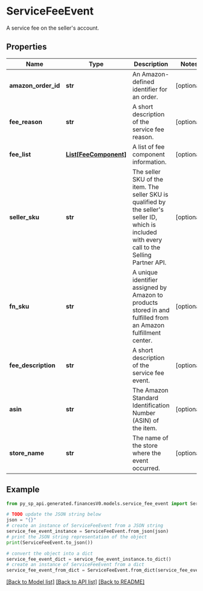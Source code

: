 # ServiceFeeEvent

A service fee on the seller's account.

## Properties

Name | Type | Description | Notes
------------ | ------------- | ------------- | -------------
**amazon_order_id** | **str** | An Amazon-defined identifier for an order. | [optional] 
**fee_reason** | **str** | A short description of the service fee reason. | [optional] 
**fee_list** | [**List[FeeComponent]**](FeeComponent.md) | A list of fee component information. | [optional] 
**seller_sku** | **str** | The seller SKU of the item. The seller SKU is qualified by the seller&#39;s seller ID, which is included with every call to the Selling Partner API. | [optional] 
**fn_sku** | **str** | A unique identifier assigned by Amazon to products stored in and fulfilled from an Amazon fulfillment center. | [optional] 
**fee_description** | **str** | A short description of the service fee event. | [optional] 
**asin** | **str** | The Amazon Standard Identification Number (ASIN) of the item. | [optional] 
**store_name** | **str** | The name of the store where the event occurred. | [optional] 

## Example

```python
from py_sp_api.generated.financesV0.models.service_fee_event import ServiceFeeEvent

# TODO update the JSON string below
json = "{}"
# create an instance of ServiceFeeEvent from a JSON string
service_fee_event_instance = ServiceFeeEvent.from_json(json)
# print the JSON string representation of the object
print(ServiceFeeEvent.to_json())

# convert the object into a dict
service_fee_event_dict = service_fee_event_instance.to_dict()
# create an instance of ServiceFeeEvent from a dict
service_fee_event_from_dict = ServiceFeeEvent.from_dict(service_fee_event_dict)
```
[[Back to Model list]](../README.md#documentation-for-models) [[Back to API list]](../README.md#documentation-for-api-endpoints) [[Back to README]](../README.md)


